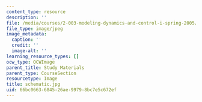 ```yaml
---
content_type: resource
description: ''
file: /media/courses/2-003-modeling-dynamics-and-control-i-spring-2005/66bc0663684526ae99798bc7e5c672ef_schematic.jpg
file_type: image/jpeg
image_metadata:
  caption: ''
  credit: ''
  image-alt: ''
learning_resource_types: []
ocw_type: OCWImage
parent_title: Study Materials
parent_type: CourseSection
resourcetype: Image
title: schematic.jpg
uid: 66bc0663-6845-26ae-9979-8bc7e5c672ef
---
```

